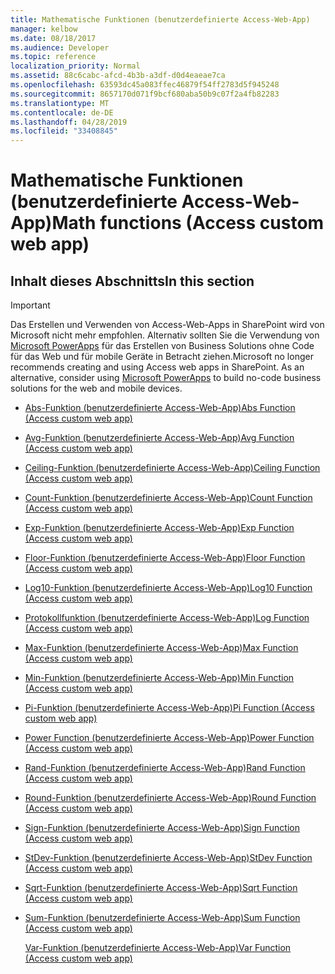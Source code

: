 ```yaml
---
title: Mathematische Funktionen (benutzerdefinierte Access-Web-App)
manager: kelbow
ms.date: 08/18/2017
ms.audience: Developer
ms.topic: reference
localization_priority: Normal
ms.assetid: 88c6cabc-afcd-4b3b-a3df-d0d4eaeae7ca
ms.openlocfilehash: 63593dc45a083ffec46879f54ff2783d5f945248
ms.sourcegitcommit: 8657170d071f9bcf680aba50b9c07f2a4fb82283
ms.translationtype: MT
ms.contentlocale: de-DE
ms.lasthandoff: 04/28/2019
ms.locfileid: "33408845"
---
```

# <a name="math-functions-access-custom-web-app"></a><span data-ttu-id="f3518-102">Mathematische Funktionen (benutzerdefinierte Access-Web-App)</span><span class="sxs-lookup"><span data-stu-id="f3518-102">Math functions (Access custom web app)</span></span>

## <a name="in-this-section"></a><span data-ttu-id="f3518-103">Inhalt dieses Abschnitts</span><span class="sxs-lookup"><span data-stu-id="f3518-103">In this section</span></span>

> [!IMPORTANT]
> <span data-ttu-id="f3518-p101">Das Erstellen und Verwenden von Access-Web-Apps in SharePoint wird von Microsoft nicht mehr empfohlen. Alternativ sollten Sie die Verwendung von [Microsoft PowerApps](https://powerapps.microsoft.com/en-us/) für das Erstellen von Business Solutions ohne Code für das Web und für mobile Geräte in Betracht ziehen.</span><span class="sxs-lookup"><span data-stu-id="f3518-p101">Microsoft no longer recommends creating and using Access web apps in SharePoint. As an alternative, consider using [Microsoft PowerApps](https://powerapps.microsoft.com/en-us/) to build no-code business solutions for the web and mobile devices.</span></span> 
  
- [<span data-ttu-id="f3518-106">Abs-Funktion (benutzerdefinierte Access-Web-App)</span><span class="sxs-lookup"><span data-stu-id="f3518-106">Abs Function (Access custom web app)</span></span>](abs-function-access-custom-web-app.md)
    
- [<span data-ttu-id="f3518-107">Avg-Funktion (benutzerdefinierte Access-Web-App)</span><span class="sxs-lookup"><span data-stu-id="f3518-107">Avg Function (Access custom web app)</span></span>](avg-function-access-custom-web-app.md)
    
- [<span data-ttu-id="f3518-108">Ceiling-Funktion (benutzerdefinierte Access-Web-App)</span><span class="sxs-lookup"><span data-stu-id="f3518-108">Ceiling Function (Access custom web app)</span></span>](ceiling-function-access-custom-web-app.md)
    
- [<span data-ttu-id="f3518-109">Count-Funktion (benutzerdefinierte Access-Web-App)</span><span class="sxs-lookup"><span data-stu-id="f3518-109">Count Function (Access custom web app)</span></span>](count-function-access-custom-web-app.md)
    
- [<span data-ttu-id="f3518-110">Exp-Funktion (benutzerdefinierte Access-Web-App)</span><span class="sxs-lookup"><span data-stu-id="f3518-110">Exp Function (Access custom web app)</span></span>](exp-function-access-custom-web-app.md)
    
- [<span data-ttu-id="f3518-111">Floor-Funktion (benutzerdefinierte Access-Web-App)</span><span class="sxs-lookup"><span data-stu-id="f3518-111">Floor Function (Access custom web app)</span></span>](floor-function-access-custom-web-app.md)
    
- [<span data-ttu-id="f3518-112">Log10-Funktion (benutzerdefinierte Access-Web-App)</span><span class="sxs-lookup"><span data-stu-id="f3518-112">Log10 Function (Access custom web app)</span></span>](log10-function-access-custom-web-app.md)
    
- [<span data-ttu-id="f3518-113">Protokollfunktion (benutzerdefinierte Access-Web-App)</span><span class="sxs-lookup"><span data-stu-id="f3518-113">Log Function (Access custom web app)</span></span>](log-function-access-custom-web-app.md)
    
- [<span data-ttu-id="f3518-114">Max-Funktion (benutzerdefinierte Access-Web-App)</span><span class="sxs-lookup"><span data-stu-id="f3518-114">Max Function (Access custom web app)</span></span>](max-function-access-custom-web-app.md)
    
- [<span data-ttu-id="f3518-115">Min-Funktion (benutzerdefinierte Access-Web-App)</span><span class="sxs-lookup"><span data-stu-id="f3518-115">Min Function (Access custom web app)</span></span>](min-function-access-custom-web-app.md)
    
- [<span data-ttu-id="f3518-116">Pi-Funktion (benutzerdefinierte Access-Web-App)</span><span class="sxs-lookup"><span data-stu-id="f3518-116">Pi Function (Access custom web app)</span></span>](pi-function-access-custom-web-app.md)
    
- [<span data-ttu-id="f3518-117">Power Function (benutzerdefinierte Access-Web-App)</span><span class="sxs-lookup"><span data-stu-id="f3518-117">Power Function (Access custom web app)</span></span>](power-function-access-custom-web-app.md)
    
- [<span data-ttu-id="f3518-118">Rand-Funktion (benutzerdefinierte Access-Web-App)</span><span class="sxs-lookup"><span data-stu-id="f3518-118">Rand Function (Access custom web app)</span></span>](rand-function-access-custom-web-app.md)
    
- [<span data-ttu-id="f3518-119">Round-Funktion (benutzerdefinierte Access-Web-App)</span><span class="sxs-lookup"><span data-stu-id="f3518-119">Round Function (Access custom web app)</span></span>](round-function-access-custom-web-app.md)
    
- [<span data-ttu-id="f3518-120">Sign-Funktion (benutzerdefinierte Access-Web-App)</span><span class="sxs-lookup"><span data-stu-id="f3518-120">Sign Function (Access custom web app)</span></span>](sign-function-access-custom-web-app.md)
    
- [<span data-ttu-id="f3518-121">StDev-Funktion (benutzerdefinierte Access-Web-App)</span><span class="sxs-lookup"><span data-stu-id="f3518-121">StDev Function (Access custom web app)</span></span>](stdev-function-access-custom-web-app.md)
    
- [<span data-ttu-id="f3518-122">Sqrt-Funktion (benutzerdefinierte Access-Web-App)</span><span class="sxs-lookup"><span data-stu-id="f3518-122">Sqrt Function (Access custom web app)</span></span>](sqrt-function-access-custom-web-app.md)
    
- [<span data-ttu-id="f3518-123">Sum-Funktion (benutzerdefinierte Access-Web-App)</span><span class="sxs-lookup"><span data-stu-id="f3518-123">Sum Function (Access custom web app)</span></span>](sum-function-access-custom-web-app.md)
    
    [<span data-ttu-id="f3518-124">Var-Funktion (benutzerdefinierte Access-Web-App)</span><span class="sxs-lookup"><span data-stu-id="f3518-124">Var Function (Access custom web app)</span></span>](var-function-access-custom-web-app.md)
    

